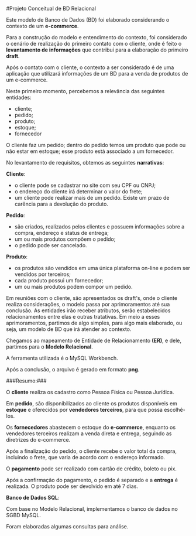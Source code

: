 #Projeto Conceitual de BD Relacional

Este modelo de Banco de Dados (BD) foi elaborado considerando o contexto de um **e-commerce**.

Para a construção do modelo e entendimento do contexto, foi considerado o cenário de realização do primeiro contato com o cliente, onde é feito o **levantamento de informações** que contribui para a elaboração do primeiro **draft**.

Após o contato com o cliente, o contexto a ser considerado é de uma aplicação que utilizará informações de um BD para a venda de produtos de um e-commerce.

Neste primeiro momento, percebemos a relevância das seguintes entidades: 

- cliente;
- pedido;
- produto;
- estoque;
- fornecedor

O cliente faz um pedido; dentro do pedido temos um produto que pode ou não estar em estoque; esse produto está associado a um fornecedor.

No levantamento de requisitos, obtemos as seguintes **narrativas**:

**Cliente**:

- o cliente pode se cadastrar no site com seu CPF ou CNPJ;
- o endereço do cliente irá determinar o valor do frete;
- um cliente pode realizar mais de um pedido. Existe um prazo de carência para a devolução do produto.

**Pedido**:

- são criados, realizados pelos clientes e possuem informações sobre a compra, endereço e status de entrega;
- um ou mais produtos compõem o pedido;
- o pedido pode ser cancelado.

**Produto**:

- os produtos são vendidos em uma única plataforma on-line e podem ser vendidos por terceiros;
- cada produto possui um fornecedor;
- um ou mais produtos podem compor um pedido.

Em reuniões com o cliente, são apresentados os draft's, onde o cliente realiza considerações, o modelo passa por aprimoramentos até sua conclusão. As entidades irão receber atributos, serão estabelecidos relacionamentos entre elas e outras tratativas. Em meio a esses aprimoramentos, partimos de algo simples, para algo mais elaborado, ou seja, um modelo de BD que irá atender ao contexto.

Chegamos ao mapeamento de Entidade de Relacionamento **(ER)**, e dele, partimos para o **Modelo Relacional**.

A ferramenta utilizada é o MySQL Workbench.

Após a conclusão, o arquivo é gerado em formato **png**.



###Resumo:###

O **cliente** realiza os cadastro como Pessoa Física ou Pessoa Jurídica.

Em **pedido**, são disponibilizados ao cliente os produtos disponíveis em **estoque** e oferecidos por **vendedores terceiros**, para que possa escolhê-los.

Os **fornecedores** abastecem o estoque do **e-commerce**, enquanto os vendedores terceiros realizam a venda direta e entrega, seguindo as diretrizes do e-commerce.

Após a finalização do pedido, o cliente recebe o valor total da compra, incluindo o frete, que varia de acordo com o endereço informado.

O **pagamento** pode ser realizado com cartão de crédito, boleto ou pix.

Após a confirmação do pagamento, o pedido é separado e a **entrega** é realizada. O produto pode ser devolvido em até 7 dias.



**Banco de Dados SQL**:

Com base no Modelo Relacional, implementamos o banco de dados no SGBD MySQL.

Foram elaboradas algumas consultas para análise.